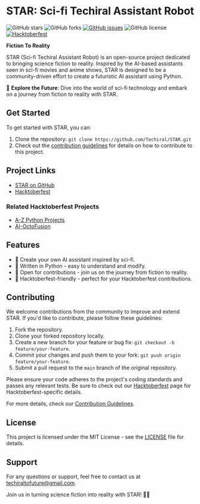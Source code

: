 # STAR: Sci-fi Techiral Assistant Robot

![GitHub stars](https://img.shields.io/github/stars/Techiral/STAR?style=social)
![GitHub forks](https://img.shields.io/github/forks/Techiral/STAR?style=social)
[![GitHub issues](https://img.shields.io/github/issues/Techiral/STAR)](https://github.com/Techiral/STAR/issues)
![GitHub license](https://img.shields.io/github/license/Techiral/STAR)
[![Hacktoberfest](https://img.shields.io/badge/Hacktoberfest-friendly-orange)](https://hacktoberfest.digitalocean.com/)

**Fiction To Reality**

STAR (Sci-fi Techiral Assistant Robot) is an open-source project dedicated to bringing science fiction to reality. Inspired by the AI-based assistants seen in sci-fi movies and anime shows, STAR is designed to be a community-driven effort to create a futuristic AI assistant using Python.

🚀 **Explore the Future**: Dive into the world of sci-fi technology and embark on a journey from fiction to reality with STAR.

## Get Started

To get started with STAR, you can:

1. Clone the repository: `git clone https://github.com/Techiral/STAR.git`
2. Check out the [contribution guidelines](CONTRIBUTING.md) for details on how to contribute to this project.

## Project Links

- [STAR on GitHub](https://github.com/Techiral/STAR)
- [Hacktoberfest](https://hacktoberfest.digitalocean.com/)

### Related Hacktoberfest Projects

- [A-Z Python Projects](https://github.com/Techiral/A-Z-Python-Projects)
- [AI-OctoFusion](https://github.com/Techiral/AI-OctoFusion)

## Features

- 🤖 Create your own AI assistant inspired by sci-fi.
- 🐍 Written in Python - easy to understand and modify.
- 🤝 Open for contributions - join us on the journey from fiction to reality.
- 🎯 Hacktoberfest-friendly - perfect for your Hacktoberfest contributions.

## Contributing

We welcome contributions from the community to improve and extend STAR. If you'd like to contribute, please follow these guidelines:

1. Fork the repository.
2. Clone your forked repository locally.
3. Create a new branch for your feature or bug fix: `git checkout -b feature/your-feature`.
4. Commit your changes and push them to your fork: `git push origin feature/your-feature`.
5. Submit a pull request to the `main` branch of the original repository.

Please ensure your code adheres to the project's coding standards and passes any relevant tests. Be sure to check out our [Hacktoberfest](https://hacktoberfest.digitalocean.com/) page for Hacktoberfest-specific details.

For more details, check our [Contribution Guidelines](CONTRIBUTING.md).

## License

This project is licensed under the MIT License - see the [LICENSE](LICENSE) file for details.

## Support

For any questions or support, feel free to contact us at techiraltofuture@gmail.com.

Join us in turning science fiction into reality with STAR! 🌌🤖
